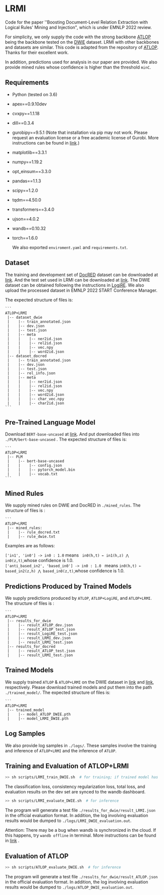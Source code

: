 # LRMI
Code for the paper ''Boosting Document-Level Relation Extraction with Logical Rules' Mining and Injection", which is under EMNLP 2022 review.

For simplicity, we only supply the code with the strong backbone [ATLOP](https://arxiv.org/abs/2010.11304) being the backbone tested on the [DWIE](https://arxiv.org/abs/2009.12626) dataset. LRMI with other backbones and datasets are similar. This code is adapted from the repository of [ATLOP](https://github.com/wzhouad/ATLOP). Thanks for their excellent work. 

In addition, predictions used for analysis in our paper are provided. We also provide mined rules whose confidence is higher than the threshold `minC`.

## Requirements

* Python (tested on 3.6)

* apex==0.9.10dev

* cvxpy==1.1.18

* dill==0.3.4

* gurobipy==9.5.1 (Note that installation via pip may not work. Please request an evaluation license or a free academic license of Gurobi. More instructions can be found in [link](https://www.gurobi.com/free-trial/).)

* matplotlib==3.3.1

* numpy==1.19.2

* opt_einsum==3.3.0

* pandas==1.1.3

* scipy==1.2.0

* tqdm==4.50.0

* transformers==3.4.0

* ujson==4.0.2

* wandb==0.10.32

* torch==1.6.0

  We also exported `enviroment.yaml` and `requirements.txt`.

## Dataset
The training and development set of [DocRED](https://www.aclweb.org/anthology/P19-1074/) dataset can be downloaded at [link](https://github.com/thunlp/DocRED/tree/master/data). And the test set used in LRMI can be downloaded at [link](https://github.com/tonytan48/Re-DocRED).  The DWIE dataset can be obtained following the instructions in [LogiRE](https://github.com/rudongyu/LogiRE). We also upload the processed dataset in EMNLP 2022 START Conference Manager.

The expected structure of files is:

```
​```
ATLOP+LRMI
 |-- dataset_dwie
 |    |-- train_annotated.json        
 |    |-- dev.json
 |    |-- test.json
 |    |-- meta
 |    |    |-- ner2id.json        
 |    |    |-- rel2id.json
 |    |    |-- vec.npy
 |    |    |-- word2id.json
 |-- dataset_docred
 |    |-- train_annotated.json        
 |    |-- dev.json
 |    |-- test.json
 |    |-- rel_info.json
 |    |-- meta
 |    |    |-- ner2id.json        
 |    |    |-- rel2id.json
 |    |    |-- vec.npy
 |    |    |-- word2id.json
 |    |    |-- char_vec.npy
 |    |    |-- char2id.json
​```

```

## Pre-Trained Language Model 

Download `BERT-base-uncased` at [link](https://huggingface.co/bert-base-uncased/tree/main). And put downloaded files into `./PLM/bert-base-uncased` . The expected structure of files is:

```
​```
ATLOP+LRMI
 |-- PLM
 |    |-- bert-base-uncased
 |    |    |-- config.json        
 |    |    |-- pytorch_model.bin
 |    |    |-- vocab.txt
​```
```

## Mined Rules

We supply mined rules on DWIE and DocRED in `./mined_rules`. The structure of files is :

```
​```
ATLOP+LRMI
 |-- mined_rules:
 |    |-- rule_docred.txt
 |    |-- rule_dwie.txt
```

Examples are as follows:

`['in1', 'in0'] -> in0 : 1.0` means ` in0(h,t) ← in1(h,z) ⋀ in0(z,t)`,whose confidence is 1.0.   
`['anti_based_in2', 'based_in0'] -> in0 : 1.0 ` means  `in0(h,t) ← based_in2(z,h) ⋀ based_in0(z,t)`,whose confidence is 1.0.   

## Predictions Produced by Trained Models

We supply predictions produced by `ATLOP`, `ATLOP+LogiRE`, and `ATLOP+LRMI`. The structure of files is :

```
​```
ATLOP+LRMI
 |-- results_for_dwie
 |    |-- result_ATLOP_dev.json
 |    |-- result_ATLOP_test.json
 |    |-- result_LogiRE_test.json
 |    |-- result_LRMI_dev.json
 |    |-- result_LRMI_test.json
 |-- results_for_docred
 |    |-- result_ATLOP_test.json
 |    |-- result_LRMI_test.json

```

## Trained Models

We supply trained `ATLOP` & `ATLOP+LRMI` on the DWIE dataset in [link](https://drive.google.com/file/d/13u_BXjvpNl_3YpDtAQac_dWvfhpAw6Gp/view?usp=sharing) and [link](https://drive.google.com/file/d/1R7LE2rR_LHBoCEas62eZ3yriLtYa27MH/view?usp=sharing), respectively. Please download trained models and put them into the path `./trained_model/`. The expected structure of files is:

```
​```
ATLOP+LRMI
 |-- trained_model
 |    |-- model_ATLOP_DWIE.pth
 |    |-- model_LRMI_DWIE.pth

```

## Log Samples

 We also provide log samples in  `./logs/`. These samples involve the training and inference of `ATLOP+LRMI` and the inference of `ATLOP`. 

## Training and Evaluation of  ATLOP+LRMI

```bash
>> sh scripts/LRMI_train_DWIE.sh  # for training; if trained model has been downloaded, this process can be omitted
```

The classification loss, consistency regularization loss, total loss, and evaluation results on the dev set are synced to the wandb dashboard.
```bash
>> sh scripts/LRMI_evaluate_DWIE.sh  # for inference
```
The program will generate a test file `./results_for_dwie/result_LRMI.json` in the official evaluation format.  In addition, the log involving evaluation results would be dumped to `./logs/LRMI_DWIE_evaluation.out`.

Attention: There may be a bug when wandb is synchronized in the cloud. If this happens, try `wandb offline` in terminal. More instructions can be found in [link](https://docs.wandb.ai/ref/cli/wandb-offline) .

## Evaluation of  ATLOP

```bash
>> sh scripts/ATLOP_evaluate_DWIE.sh  # for inference 
```

The program will generate a test file `./results_for_dwie/result_ATLOP.json` in the official evaluation format.  In addition, the log involving evaluation results would be dumped to `./logs/ATLOP_DWIE_evaluation.out`.
